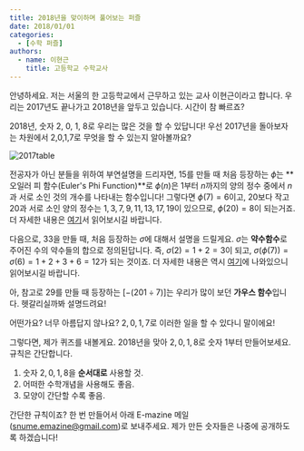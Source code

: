 ```yaml
---
title: 2018년을 맞이하며 풀어보는 퍼즐
date: 2018/01/01
categories:
  - [수학 퍼즐]
authors:
  - name: 이현근
    title: 고등학교 수학교사
---
```


안녕하세요. 저는 서울의 한 고등학교에서 근무하고 있는 교사 이현근이라고 합니다. 우리는 2017년도 끝나가고 2018년을 앞두고 있습니다. 시간이 참 빠르죠?

2018년, 숫자 $2$, $0$, $1$, $8$로 우리는 많은 것을 할 수 있답니다! 우선 2017년을 돌아보자는 차원에서 $2$,$0$,$1$,$7$로 무엇을 할 수 있는지 알아볼까요?

![2017table](2017table.png)

전공자가 아닌 분들을 위하여 부연설명을 드리자면, $15$를 만들 때 처음 등장하는 $\phi$는 **오일러 피 함수(Euler's Phi Function)**로 $\phi(n)$은 $1$부터 $n$까지의 양의 정수 중에서 $n$과 서로 소인 것의 개수를 나타내는 함수입니다! 그렇다면 $\phi(7)=6$이고, $20$보다 작고 $20$과 서로 소인 양의 정수는 $1,3,7,9,11,13,17,19$이 있으므로, $\phi(20)=8$이 되는거죠. 더 자세한 내용은 [여기](https://ko.wikipedia.org/wiki/%EC%98%A4%EC%9D%BC%EB%9F%AC_%ED%94%BC_%ED%95%A8%EC%88%98)서 읽어보시길 바랍니다.

다음으로, $33$을 만들 때, 처음 등장하는 $\sigma$에 대해서 설명을 드릴게요. $\sigma$는 **약수함수**로 주어진 수의 약수들의 합으로 정의된답니다. 즉, $\sigma(2)=1+2=3$이 되고, $\sigma(\phi(7))=\sigma(6)=1+2+3+6=12$가 되는 것이죠. 더 자세한 내용은 역시 [여기](https://ko.wikipedia.org/wiki/%EC%95%BD%EC%88%98_%ED%95%A8%EC%88%98)에 나와있으니 읽어보시길 바랍니다.

아, 참고로 $29$를 만들 때 등장하는 $[-(201\div 7)]$는 우리가 많이 보던 **가우스 함수**입니다. 헷갈리실까봐 설명드려요!

어떤가요? 너무 아름답지 않나요? $2,0,1,7$로 이러한 일을 할 수 있다니 말이에요!

그렇다면, 제가 퀴즈를 내볼게요. 2018년을 맞아 $2,0,1,8$로 숫자 $1$부터 만들어보세요. 규칙은 간단합니다.
1. 숫자 $2,0,1,8$을 **순서대로** 사용할 것.
2. 어떠한 수학개념을 사용해도 좋음.
3. 모양이 간단할 수록 좋음.

간단한 규칙이죠? 한 번 만들어서 아래 E-mazine 메일(snume.emazine@gmail.com)로 보내주세요. 제가 만든 숫자들은 나중에 공개하도록 하겠습니다! 
